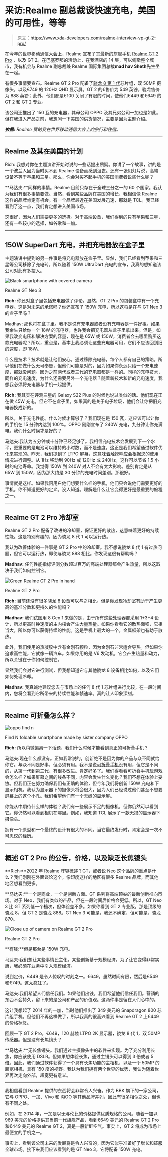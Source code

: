 # 采访:Realme 副总裁谈快速充电，美国的可用性，等等

> 原文：<https://www.xda-developers.com/realme-interview-vp-gt-2-pro/>

在今年的世界移动通信大会上，Realme 宣布了其最新的旗舰手机 [Realme GT 2 Pro](https://www.xda-developers.com/realme-gt-2-pro-global-launch/) ，以及 GT 2。在巴塞罗那的活动上，在我酒店的 14 层，可以俯瞰整个城市，我有机会与 Realme 副总裁兼 Realme 国际集团总裁**mad hav Sheth**先生坐在一起。

有很多事情要宣布。Realme GT 2 Pro 配备了[骁龙 8 第 1 代](https://www.xda-developers.com/qualcomm-snapdragon-8-gen-1/)芯片组，双 50MP 摄像头，以及€749 的 120Hz QHD 显示屏。GT 2 的€售价为 549 英镑，骁龙售价为 888 英镑；此外，他们都是€100 关闭了有限的时间，使他们€449 和€649 的 GT 2 和 GT 2 专业。

该公司还推出了 150 瓦的充电器，其母公司 OPPO 及其兄弟公司一加也是如此。但在我进入产品之前，我想问一下美国的供货情况，主要是因为主题介绍。

***披露:*** *Realme 赞助我在世界移动通信大会上的旅行和住宿。*

* * *

## Realme 及其在美国的计划

Rich: 我想对你在主题演讲开始时说的一些话提出质疑。你讲了一个故事，讲的是一个波兰人因为当时买不到 Realme 设备而感到沮丧。还有一张幻灯片说，高端设备不等于苹果和三星。那么，你会对买不起手机的美国消费者说些什么呢？

**马达夫:**同样的事情。Realme 目前只存在于全球三分之一的 60 个国家。我认为我们有很多事情要做。当然，看到某些品牌在美国的增长，我相信像 Realme 这样的品牌肯定有机会。有一个品牌最近在美国发展迅速，那就是 TCL。我已经看到了这一点，我们肯定想进入美国市场。

这很好，因为人们需要更多的选择。对于高端设备，我们得到的只有苹果和三星，还有一些较小的选择，如谷歌和一加。

* * *

## 150W SuperDart 充电，并把充电器放在盒子里

主题演讲中提到的另一件事是将充电器放在盒子里。显然，我们已经看到苹果和三星等公司移除了充电砖，所以随着 150W UltraDart 充电的宣布，我真的想知道该公司对此有多投入。

 <picture>![Black smartphone with covered camera](img/f0282d547a8e6d065a5782c0a4fd705a.png)</picture> 

Realme GT Neo 3

**Rich:** 你还对盒子里包括充电器做了评论。显然，GT 2 Pro 的包装盒中有一个充电器。这是对未来的承诺吗？你还宣布了 150W 充电，所以这将是在与 GT Neo 3 的盒子里吗？

Madhav: 那也将在盒子里。我不是说有充电器或者没有充电器是一件好事。如果我余生只给你一个 18W 的充电器，也许我会把充电器从盒子里拿出来。但是，如果我改变电压和解决方案的容量，现在是 65W 或 150W，消费者会去哪里购买这款充电器呢？所以，重点是，基本上我必须让这些充电器可用，它们不应该回到旧的速度，即 18W。

什么是技术？技术就是让他们安心。通过移除充电器，每个人都有自己的策略，所以他们在做什么无可奉告，但他们可能是对的，因为如果你永远只给一个充电速度，那就没问题。因为之前两代或者三代的充电器都是一样的。同样的充电技术，同样的充电速度，为什么还需要另外一个充电器？随着新技术和新的充电速度，我想我必须将充电器与手机一起提供。

**Rich:** 我其实在评测三星的 Galaxy S22 Plus 的时候也说过类似的话。他们现在正在做 45W 充电，但它不在盒子里，如果真的是关于电子垃圾，他们会让你把旧充电器换成新的。

所以，关于充电性能。什么时候才算够了？我们现在是 150 瓦，这应该可以让你的手机在 15 分钟内达到 100%。OPPO 刚刚宣布了 240W 充电，九分钟让你充满电。我们什么时候才是好的？

马达夫:我认为五分钟或十分钟已经足够了。我相信充电技术会发展到下一个水平，更重要的是电池可以维持的小时数，而不是速度。这正是我们希望通过软件优化来实现的。昨天，我们提到了 LTPO 屏幕，这意味着触摸响应会根据您的使用情况进行调整。从 1Hz 移动到 90Hz 或 120Hz 或 240Hz，这样可以节省 1.5 小时的电池寿命。我觉得 150W 到 240W 对人不会有太大影响。差别肯定是从 65W 到 150W，因为那大约是 30 分钟的充电时间差别。那很好。

事情就是这样。如果我问用户他们想要什么样的手机，他们只会说他们需要更好的手机。你不知道更好的定义。没人知道。理解是什么让它变得更好是最重要的旅程之一。

* * *

## Realme GT 2 Pro 冷却室

Realme GT 2 Pro 配备了改进的冷却室，保证更好的散热，这意味着更好的持续性能。这是特别有趣的，因为骁龙 8 代 1 可以运行热。

我认为改善体验的一件事是 GT 2 Pro 中的冷却室。我不想说骁龙 8 代 1 有过热问题，但它可以运行热，即使与骁龙 888 相比。你发现这很有帮助吗？

**Madhav:** 任何性能指标评测分数超过百万的高端处理器都会产生热量，所以这取决于我们如何控制它。

 <picture>![Green Realme GT 2 Pro in hand](img/f9207a04f07d2c6bc5074f1411dca0a0.png)</picture> 

Realme GT 2 Pro

**Rich:** 目前还没有很多骁龙 8 设备可以与之相比。但是你发现冷却室有助于产生更高的基准分数和更持久的性能吗？

**Madhav:** 我们试图用 8 Gen 1 来做的是，由于所有这些处理器都采用 1+3+4 设计，所以更高时钟速度的主内核会产生大量热量。如果你看看它的散热面积，它相当大，所以你可以获得持续的性能。这是手机上最大的一个，金属框架也有助于散热。

此外，我们使用的热凝胶中含有金刚石颗粒，因为金刚石非常适合导热。但如果你追求高性能，它就像一辆汽车。如果你用的是 V6 发动机，它会产生热量和动力，所以关键在于你如何控制它。

显然我们会对它进行测试，但我想知道它与其他骁龙 8 设备相比如何，以及它们如何处理冷却。

**Madhav:** 我真诚地建议您去与市场上的任何 8 代 1 芯片组进行比较，在一段时间内，您将会看到它所带来的持续性能和帧速率。真的让人印象深刻。

* * *

## Realme 可折叠怎么样？

 <picture>![oppo find n](img/6aab4351db04ccb96efc854fb8372908.png)</picture> 

Find N foldable smartphone made by sister company OPPO

**Rich:** 所以稍微偏离一下话题，我们什么时候才能看到真正的可折叠手机？

马达夫:现在什么都没有。正如我常说的，创新绝不是因为你的产品与众不同就给你它。与众不同是好事，但必须有用。我不是说[可折叠手机](https://www.xda-developers.com/best-foldable-phones/)没有用，但它是不同的，从第一代到第三代，有很多改进。肯定好多了。我们得看看可折叠手机玩游戏会怎么样？如果屏幕之间的线条不同，内容会发生什么变化？我们不想在体验上妥协。但我们正在努力确保我们有正确的体验，但今年我们将创新 150W 充电和下显示相机。我认为显示器下的摄像头将会很大，因为人们已经说过他们甚至不想要屏幕上的这个小孔。我们希望他们有一个无缝的显示屏。

你能从中期待什么样的体验？我们有一些展示不足的摄像机，但你仍然可以看到它。你仍然可以看到相机在哪里。例如，我知道 TCL 展示了一款无损的显示器下摄像头。

拥有一个原型和一个最终的设计有很大的不同。当它最终发行时，肯定会是一次不可思议的经历。

* * *

## 概述 GT 2 Pro 的公告，价格，以及缺乏长焦镜头

**Rich:**2022 年 Realme 阵容概述？GT，或者说 Neo 这个品牌的重点是什么？我们刚刚在外面谈论这个，像印度这样的地区有很多 Realme 品牌，而其他地区想看到更多。

**马达夫:**一个是商业，一个是创新方面。GT 系列将高端顶尖的最新创新推向市场。对于 Neo，我们有类似的产品，但在一段时间后价格会更低。所以，GT Neo 3 比 GT 系列低一个档次，但体验差不多。如果你看到 GT 2 专业版，那是顶级的骁龙 8，但 GT 2 是骁龙 888。GT Neo 3 可能是，我还不确定，但可能是，骁龙 870。

 <picture>![Close up of camera on Realme GT 2 Pro](img/c1e7b948e03a38c514513bf105d06dd4.png)</picture> 

Realme GT 2 Pro

**有钱:**但是那台是 150W 充电。

马达夫:我们想让某些事情民主化。某些创新基于规模经济。为了让它变得非常实惠，我必须在业务中引入规模经济。

说到定价，€449 是令人惊叹的时刻之一。€649，虽然时间有限，然后是€549 和€749。这太疯狂了。

马达夫:我们希望人们信任我们。如果他们出钱，我们希望他们信任我们。营销的东西不会持久，留下来的是公司和产品的价值观。这两件事是留在人们心中的。

这让我想起了 2014 年的一加，当时他们推出了 349 美元的 Snapdragon 800 芯片组手机。但他们不再这样做了，所以我真的很高兴看到 Realme GT 2 上€449 的价格标签。

回顾一下 GT 2 Pro，€649，120 赫兹 LTPO 2K 显示器，骁龙 8 代 1，双 50MP 传感器。但是没有长焦镜头？

**马达夫:**无长焦镜头。我们通过主摄像头中的软件来实现。为了充分利用长焦，你应该使用 DSLR。但如果想体验长焦，通过主镜头可以得到 3 倍或者 5 倍。因此，我们通过软件获得了一个具有长焦功能的主相机，以及一个 50MP 的超宽相机，具有 150 度的视野。我认为我们拥有两个世界的优势，我认为随着世界再次走向外部，超宽更有意义。

* * *

我相信看到 Realme 提供的东西将会非常令人兴奋。作为 BBK 旗下的一家公司，它与 OPPO、一加、Vivo 和 iQOO 等其他品牌并列，因此有很多相似之处，但也有不同之处。

例如，在 2014 年，一加是以无与伦比的价格提供优质规格的公司。随着一加以 969 美元的价格提供其当前一代旗舰产品，看到€649 美元的 Realme GT 2 Pro 和€449 美元的 Realme GT 2，真是一股新鲜空气。事实上，GT 2 将成为市场上最便宜的手机之一。

事实上，看到该公司未来的发展将是令人兴奋的，因为它似乎准备好了增长和征服全球市场。接下来我们应该看到的是 GT Neo 3，它将配备 150W 充电。